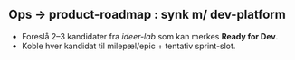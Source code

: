 ## Ops → product-roadmap : synk m/ dev-platform
- Foreslå 2–3 kandidater fra *ideer-lab* som kan merkes **Ready for Dev**.
- Koble hver kandidat til milepæl/epic + tentativ sprint-slot.
